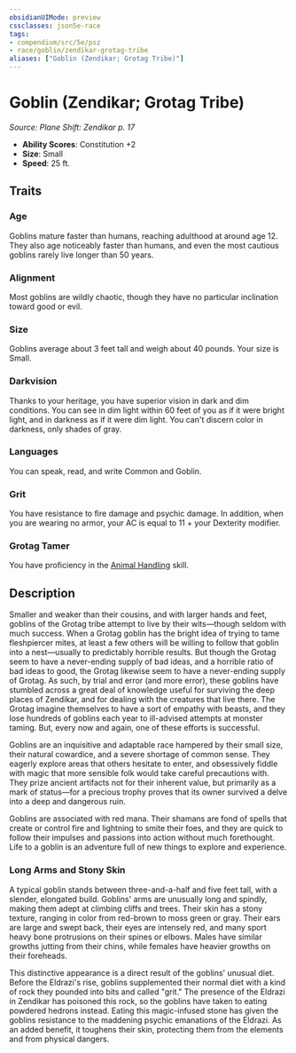 ```yaml
---
obsidianUIMode: preview
cssclasses: json5e-race
tags:
- compendium/src/5e/psz
- race/goblin/zendikar-grotag-tribe
aliases: ["Goblin (Zendikar; Grotag Tribe)"]
---
```

# Goblin (Zendikar; Grotag Tribe)
*Source: Plane Shift: Zendikar p. 17*  

- **Ability Scores**: Constitution +2
- **Size**: Small
- **Speed**: 25 ft.

## Traits

### Age

Goblins mature faster than humans, reaching adulthood at around age 12. They also age noticeably faster than humans, and even the most cautious goblins rarely live longer than 50 years.

### Alignment

Most goblins are wildly chaotic, though they have no particular inclination toward good or evil.

### Size

Goblins average about 3 feet tall and weigh about 40 pounds. Your size is Small.

### Darkvision

Thanks to your heritage, you have superior vision in dark and dim conditions. You can see in dim light within 60 feet of you as if it were bright light, and in darkness as if it were dim light. You can't discern color in darkness, only shades of gray.

### Languages

You can speak, read, and write Common and Goblin.

### Grit

You have resistance to fire damage and psychic damage. In addition, when you are wearing no armor, your AC is equal to 11 + your Dexterity modifier.

### Grotag Tamer

You have proficiency in the [Animal Handling](Mechanics/Rules/skills.md#Animal%20Handling) skill.

## Description

Smaller and weaker than their cousins, and with larger hands and feet, goblins of the Grotag tribe attempt to live by their wits—though seldom with much success. When a Grotag goblin has the bright idea of trying to tame fleshpiercer mites, at least a few others will be willing to follow that goblin into a nest—usually to predictably horrible results. But though the Grotag seem to have a never-ending supply of bad ideas, and a horrible ratio of bad ideas to good, the Grotag likewise seem to have a never-ending supply of Grotag. As such, by trial and error (and more error), these goblins have stumbled across a great deal of knowledge useful for surviving the deep places of Zendikar, and for dealing with the creatures that live there. The Grotag imagine themselves to have a sort of empathy with beasts, and they lose hundreds of goblins each year to ill-advised attempts at monster taming. But, every now and again, one of these efforts is successful.

Goblins are an inquisitive and adaptable race hampered by their small size, their natural cowardice, and a severe shortage of common sense. They eagerly explore areas that others hesitate to enter, and obsessively fiddle with magic that more sensible folk would take careful precautions with. They prize ancient artifacts not for their inherent value, but primarily as a mark of status—for a precious trophy proves that its owner survived a delve into a deep and dangerous ruin.

Goblins are associated with red mana. Their shamans are fond of spells that create or control fire and lightning to smite their foes, and they are quick to follow their impulses and passions into action without much forethought. Life to a goblin is an adventure full of new things to explore and experience.

### Long Arms and Stony Skin

A typical goblin stands between three-and-a-half and five feet tall, with a slender, elongated build. Goblins' arms are unusually long and spindly, making them adept at climbing cliffs and trees. Their skin has a stony texture, ranging in color from red-brown to moss green or gray. Their ears are large and swept back, their eyes are intensely red, and many sport heavy bone protrusions on their spines or elbows. Males have similar growths jutting from their chins, while females have heavier growths on their foreheads.

This distinctive appearance is a direct result of the goblins' unusual diet. Before the Eldrazi's rise, goblins supplemented their normal diet with a kind of rock they pounded into bits and called "grit." The presence of the Eldrazi in Zendikar has poisoned this rock, so the goblins have taken to eating powdered hedrons instead. Eating this magic-infused stone has given the goblins resistance to the maddening psychic emanations of the Eldrazi. As an added benefit, it toughens their skin, protecting them from the elements and from physical dangers.